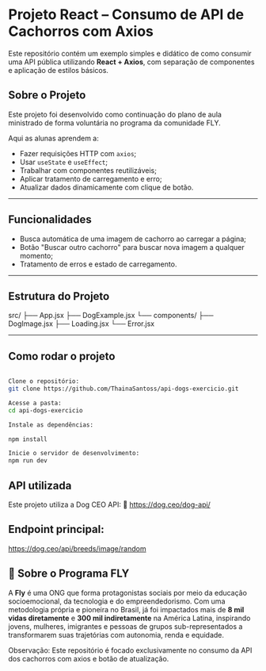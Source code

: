 # Projeto React – Consumo de API de Cachorros com Axios

Este repositório contém um exemplo simples e didático de como consumir uma API pública utilizando **React + Axios**, com separação de componentes e aplicação de estilos básicos.

## Sobre o Projeto

Este projeto foi desenvolvido como continuação do plano de aula ministrado de forma voluntária no programa da comunidade FLY.

Aqui as alunas aprendem a:
- Fazer requisições HTTP com `axios`;
- Usar `useState` e `useEffect`;
- Trabalhar com componentes reutilizáveis;
- Aplicar tratamento de carregamento e erro;
- Atualizar dados dinamicamente com clique de botão.

---

##  Funcionalidades

- Busca automática de uma imagem de cachorro ao carregar a página;
- Botão "Buscar outro cachorro" para buscar nova imagem a qualquer momento;
- Tratamento de erros e estado de carregamento.

---

##  Estrutura do Projeto

src/
├── App.jsx
├── DogExample.jsx
└── components/
├── DogImage.jsx
├── Loading.jsx
└── Error.jsx


---

## Como rodar o projeto


```bash

Clone o repositório:
git clone https://github.com/ThainaSantoss/api-dogs-exercicio.git

Acesse a pasta:
cd api-dogs-exercicio

Instale as dependências:

npm install

Inicie o servidor de desenvolvimento:
npm run dev

```

##  API utilizada
Este projeto utiliza a Dog CEO API:
📍 https://dog.ceo/dog-api/

## Endpoint principal:

https://dog.ceo/api/breeds/image/random

## 🤝 Sobre o Programa FLY

A **Fly** é uma ONG que forma protagonistas sociais por meio da educação socioemocional, da tecnologia e do empreendedorismo. Com uma metodologia própria e pioneira no Brasil, já foi impactados mais de **8 mil vidas diretamente** e **300 mil indiretamente** na América Latina, inspirando jovens, mulheres, imigrantes e pessoas de grupos sub-representados a transformarem suas trajetórias com autonomia, renda e equidade.

 Observação: 
Este repositório é focado exclusivamente no consumo da API dos cachorros com axios e botão de atualização. 

